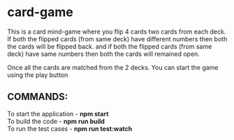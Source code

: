 # card-game

This is a card mind-game where you flip 4 cards two cards from each deck.
If both the flipped cards (from same deck) have different numbers then both the cards will be flipped back.
and if both the flipped cards (from same deck) have same numbers then both the cards will remained open.

Once all the cards are matched from the 2 decks. You can start the game using the play button

## COMMANDS:

To start the application - **npm start**  <br/>
To build the code - **npm run build** <br/>
To run the test cases - **npm run test:watch**
